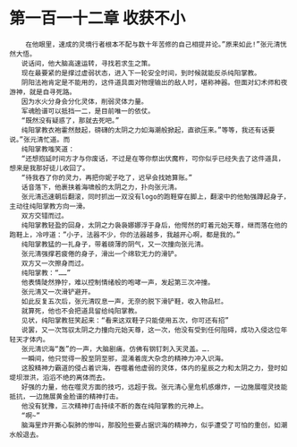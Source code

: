 # 第一百一十二章 收获不小
        在他眼里，速成的灵境行者根本不配与数十年苦修的自己相提并论。”原来如此!”张元清恍然大悟。
       说话间，他大脑高速运转，寻找若求生之策。
       现在最要紧的是撑过虚弱状态，进入下一轮安全时间，到时候就能反杀纯阳掌教。
       阴阳法袍肯定是不能用的，这件道具面对物理输出的敌人时，堪称神器。但面对幻术师和夜游神，就是自寻死路。
       因为水火分身会分化灵体，削弱灵体力量。
       军魂脸谱可以抵挡一二，是目前唯一的依仗。
       “既然没有疑惑了，那就去死吧。”
       纯阳掌教衣袍霍然鼓起，磅礴的太阴之力如海潮般掀起，直欲压来。”等等，我还有话要说。”张元清忙道。而
       纯阳掌教嗤笑道：
       “还想抱延时间方才与你废话，不过是在等你祭出伏魔杵，可你似乎已经失去了这件道具，想来是我那好徒儿收回了。
       “待我吞了你的灵力，再把你妮子吃了，迟早会找她算账。”
       话音落下，他裹挟着海啸般的太阴之力，扑向张元清。
       张元清迅速朝后翻滚，同时抓出一双没有logo的跑鞋穿在脚上，翻滚中的他勉强蹲起身子，主动往纯阳掌教方向一滑。
       双方交错而过。
       纯阳掌教轻盈的回身，太阴之力袅袅娜娜浮于身后，他愕然的盯着元始天尊，继而落在他的跑鞋上，冷哼道：”小子，法器不少，你的法器越多，我越开心啊，都是我的。”
       纯阳掌教猛的一扎身子，带着磅薄的阴气，又一次撞向张元清。
       张元清强撑若疲倦的身子，滑出一个绵软无力的滑铲。
       双方又一次擦身而过。
       纯阳掌教：“……”
       他表情陡然狰狞，难以控制情绪般的咆哮一声，发起第三次冲撞。
       张元清又一次滑铲避开。
       如此反复五次后，张元清叹息一声，无奈的脱下滑铲鞋，收入物品栏。
       就算死，他也不会把道具留给纯阳掌教。
       见状，纯阳掌教狂笑起来：“看来这双鞋子只能使用五次，你可还有招”
       说罢，又一次驾驭太阴之力撞向元始天尊，这一次，他没有受到任何阻碍，成功入侵这位年轻天才体内。
       张元清识海“轰”的一声，大脑剧痛，仿佛有钢钉刺入天灵盖。….
       一瞬间，他只觉得一股至阴至邪，混淆着庞大杂念的精神力冲入识海。
       这股精神力霸道的侵占着识海，吞噬着他虚弱的灵体，体内的星辰之力和太阴之力，登时如堤坝泄洪，滔滔不绝的离体而去。
       好强的力量，他在噬灵方面的技巧，远超于我。张元清心里危机感爆炸，一边施展噬灵技能抵抗，一边施展黄金脸谱的精神打击。
       他没有犹豫，三次精神打击持续不断的轰在纯阳掌教的元神上。
       “啊~”
       脑海里炸开撕心裂肺的惨叫，那股险些要占据识海的精神力，似乎遭受了可怕的重创，如潮水般退去。